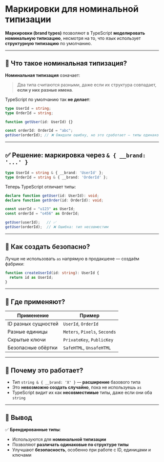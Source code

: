 # Маркировки для номинальной типизации

**Маркировки (brand types)** позволяют в TypeScript **моделировать номинальную типизацию**, несмотря на то, что язык использует **структурную типизацию** по умолчанию.

---

## 📘 Что такое номинальная типизация?

**Номинальная типизация** означает:

> Два типа считаются разными, даже если их структура совпадает, **если у них разные имена**.

TypeScript по умолчанию так **не делает**:

```ts
type UserId = string;
type OrderId = string;

function getUser(id: UserId) {}

const orderId: OrderId = "abc";
getUser(orderId); // ❌ Ожидали ошибку, но это сработает — типы одинаковые (оба string)
```

---

## ✅ Решение: маркировка через `& { __brand: '...' }`

```ts
type UserId = string & { __brand: 'UserId' };
type OrderId = string & { __brand: 'OrderId' };
```

Теперь TypeScript отличает типы:

```ts
declare function getUser(id: UserId): void;
declare function getOrder(id: OrderId): void;

const userId = "u123" as UserId;
const orderId = "o456" as OrderId;

getUser(userId);   // ✅
getUser(orderId);  // ❌ Ошибка: тип несовместим
```

---

## 🧰 Как создать безопасно?

Лучше не использовать `as` напрямую в продакшене — создаём фабрики:

```ts
function createUserId(id: string): UserId {
  return id as UserId;
}
```

---

## 🎯 Где применяют?

| Применение          | Пример                        |
| ------------------- | ----------------------------- |
| ID разных сущностей | `UserId`, `OrderId`           |
| Разные единицы      | `Meters`, `Pixels`, `Seconds` |
| Скрытые ключи       | `PrivateKey`, `PublicKey`     |
| Безопасные обёртки  | `SafeHTML`, `UnsafeHTML`      |

---

## 🧠 Почему это работает?

* Тип `string & { __brand: 'X' }` — **расширение** базового типа
* Это **невозможно создать случайно**, пока не используешь `as`
* TypeScript видит их как **несовместимые** типы, даже если они оба `string`

---

## 📌 Вывод

✅ **Брендированные типы**:

* Используются для **номинальной типизации**
* Позволяют **различать одинаковые по структуре типы**
* Улучшают **безопасность**, особенно при работе с ID, единицами и ключами


